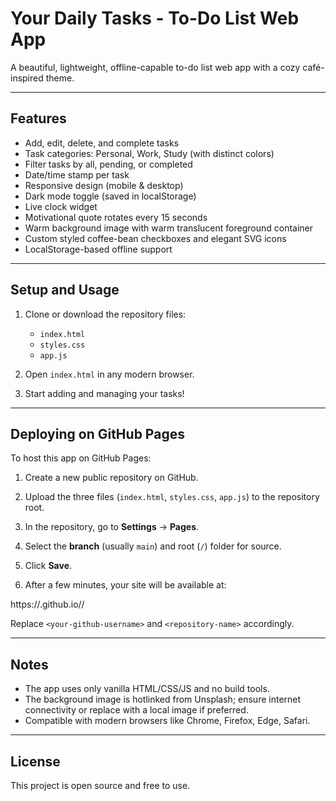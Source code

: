 # Your Daily Tasks - To-Do List Web App

A beautiful, lightweight, offline-capable to-do list web app with a cozy café-inspired theme.

---

## Features

- Add, edit, delete, and complete tasks
- Task categories: Personal, Work, Study (with distinct colors)
- Filter tasks by all, pending, or completed
- Date/time stamp per task
- Responsive design (mobile & desktop)
- Dark mode toggle (saved in localStorage)
- Live clock widget
- Motivational quote rotates every 15 seconds
- Warm background image with warm translucent foreground container
- Custom styled coffee-bean checkboxes and elegant SVG icons
- LocalStorage-based offline support

---

## Setup and Usage

1. Clone or download the repository files:

    - `index.html`
    - `styles.css`
    - `app.js`

2. Open `index.html` in any modern browser.

3. Start adding and managing your tasks!

---

## Deploying on GitHub Pages

To host this app on GitHub Pages:

1. Create a new public repository on GitHub.

2. Upload the three files (`index.html`, `styles.css`, `app.js`) to the repository root.

3. In the repository, go to **Settings** → **Pages**.

4. Select the **branch** (usually `main`) and root (`/`) folder for source.

5. Click **Save**.

6. After a few minutes, your site will be available at:

https://<your-github-username>.github.io/<repository-name>/

Replace `<your-github-username>` and `<repository-name>` accordingly.

---

## Notes

- The app uses only vanilla HTML/CSS/JS and no build tools.
- The background image is hotlinked from Unsplash; ensure internet connectivity or replace with a local image if preferred.
- Compatible with modern browsers like Chrome, Firefox, Edge, Safari.

---

## License

This project is open source and free to use.